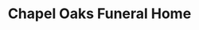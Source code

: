 ---
title: "Chapel Oaks Funeral Home"
url: /highland/chapel-oaks-funeral-home/
shop: funeral directors
---